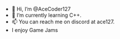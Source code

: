 - 👋 Hi, I’m @AceCoder127
- 🌱 I’m currently learning C++.
- 📫 You can reach me on discord at ace127.
- I enjoy Game Jams
